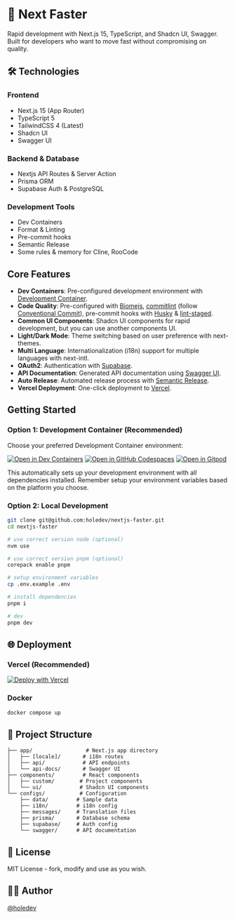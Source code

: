 # 🚀 Next Faster

Rapid development with Next.js 15, TypeScript, and Shadcn UI, Swagger. Built for developers who want to move fast without compromising on quality.

## 🛠 Technologies

### Frontend
- Next.js 15 (App Router)
- TypeScript 5
- TailwindCSS 4 (Latest)
- Shadcn UI
- Swagger UI

### Backend & Database
- Nextjs API Routes & Server Action
- Prisma ORM
- Supabase Auth & PostgreSQL

### Development Tools
- Dev Containers
- Format & Linting
- Pre-commit hooks
- Semantic Release
- Some rules & memory for Cline, RooCode

## Core Features
- **Dev Containers**: Pre-configured development environment with [Development Container](https://containers.dev/).
- **Code Quality**: Pre-configured with [Biomejs](https://biomejs.dev/), [commitlint](https://commitlint.js.org/) (follow [Conventional Commit](https://www.conventionalcommits.org/en/v1.0.0/)), pre-commit hooks with [Husky](https://typicode.github.io/husky/) & [lint-staged](https://github.com/lint-staged/lint-staged).
- **Common UI Components**: Shadcn UI components for rapid development, but you can use another components UI.
- **Light/Dark Mode**: Theme switching based on user preference with next-themes.
- **Multi Language**: Internationalization (i18n) support for multiple languages with next-intl.
- **OAuth2**: Authentication with [Supabase](https://supabase.com/).
- **API Documentation**: Generated API documentation using [Swagger UI](https://swagger.io/tools/swagger-ui/).
- **Auto Release**: Automated release process with [Semantic Release](https://semantic-release.gitbook.io/semantic-release/).
- **Vercel Deployment**: One-click deployment to [Vercel](https://vercel.com/).

## Getting Started

### Option 1: Development Container (Recommended)

Choose your preferred Development Container environment:

[![Open in Dev Containers](https://img.shields.io/static/v1?label=Dev%20Containers&message=Open&color=blue&logo=visualstudiocode)](https://vscode.dev/redirect?url=vscode://ms-vscode-remote.remote-containers/cloneInVolume?url=https://github.com/holedev/nextjs-faster)
[![Open in GitHub Codespaces](https://github.com/codespaces/badge.svg)](https://github.com/codespaces/new?hide_repo_select=true&ref=main&repo=holedev/nextjs-faster)
[![Open in Gitpod](https://gitpod.io/button/open-in-gitpod.svg)](https://gitpod.io/#https://github.com/holedev/nextjs-faster)

This automatically sets up your development environment with all dependencies installed. Remember setup your environment variables based on the platform you choose.

### Option 2: Local Development

```bash
git clone git@github.com:holedev/nextjs-faster.git
cd nextjs-faster

# use correct version node (optional)
nvm use

# use correct version pnpm (optional)
corepack enable pnpm

# setup environment variables
cp .env.example .env

# install dependencies
pnpm i

# dev
pnpm dev
```

## 🌐 Deployment

### Vercel (Recommended)
[![Deploy with Vercel](https://vercel.com/button)](https://vercel.com/new/clone?repository-url=https%3A%2F%2Fgithub.com%2Fholedev%2Fnextjs-faster&env=NEXT_PUBLIC_API_URL,NEXT_PUBLIC_SUPABASE_URL,NEXT_PUBLIC_SUPABASE_ANON_KEY,DATABASE_URL,DIRECT_URL&envDescription=You%20can%20get%20free%20API%20key%20in%20Supabase&envLink=https%3A%2F%2Fsupabase.com%2Fdocs%2Fguides%2Fauth%2Fserver-side%2Fnextjs&project-name=nextjs-faster&repository-name=nextjs-faster&demo-title=NextJS%20Faster&demo-description=Rapidly%20development%20with%20Next.js%2015%2C%20TypeScript%2C%20Shadcn%20UI%2C%20Prisma%20and%20Swagger.&demo-url=https%3A%2F%2Fnextjs-faster.vercel.app)

### Docker
```bash
docker compose up
```


## 📁 Project Structure

```
├── app/                 # Next.js app directory
│   ├── [locale]/       # i18n routes
│   ├── api/            # API endpoints
│   └── api-docs/       # Swagger UI
├── components/         # React components
│   ├── custom/        # Project components
│   └── ui/            # Shadcn UI components
└── configs/           # Configuration
    ├── data/         # Sample data
    ├── i18n/         # i18n config
    ├── messages/     # Translation files
    ├── prisma/       # Database schema
    ├── supabase/     # Auth config
    └── swagger/      # API documentation
```

## 📝 License

MIT License - fork, modify and use as you wish.

## 👨‍💻 Author

[@holedev](https://www.github.com/holedev)
